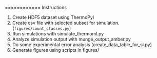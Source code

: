 ============
Instructions

1.  Create HDF5 dataset using ThermoPyl
2.  Create csv file with selected subset for simulation.  (`figures/count_classes.py`)
3.  Run simulations with simulate_thermoml.py
4.  Analyze simulation output with munge_output_amber.py
5.  Do some experimental error analysis (create_data_table_for_si.py)
6.  Generate figures using scripts in figures/

